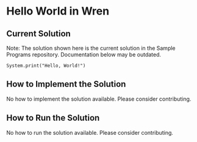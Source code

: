 # Hello World in Wren

## Current Solution

Note: The solution shown here is the current solution in the Sample Programs repository. Documentation below may be outdated.

```Wren
System.print("Hello, World!")

```

## How to Implement the Solution

No how to implement the solution available. Please consider contributing.

## How to Run the Solution

No how to run the solution available. Please consider contributing.